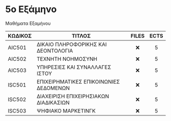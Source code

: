 # 5ο Εξάμηνο 

Μαθήματα Εξαμήνου

| ΚΩΔΙΚΟΣ | ΤΙΤΛΟΣ                                 | FILES | ECTS |
| ------- | -------------------------------------- | :---: | :--: |
| AIC501  | ΔΙΚΑΙΟ ΠΛΗΡΟΦΟΡΙΚΗΣ ΚΑΙ ∆ΕΟΝΤΟΛΟΓΙΑ    |  ❌   |  5   |
| AIC502  | ΤΕΧΝΗΤΗ ΝΟΗΜΟΣΥΝΗ                      |  ❌   |  5   |
| AIC503  | ΥΠΗΡΕΣΙΕΣ ΚΑΙ ΣΥΝΑΛΛΑΓΕΣ ΙΣΤΟΥ         |  ❌   |  5   |
| ISC501  | ΕΠΙΧΕΙΡΗΜΑΤΙΚΕΣ ΕΠΙΚΟΙΝΩΝΙΕΣ ΔΕΔΟΜΕΝΩΝ |  ❌   |  5   |
| ISC502  | ΔΙΑΧΕΙΡΙΣΗ ΕΠΙΧΕΙΡΗΣΙΑΚΩΝ ΔΙΑΔΙΚΑΣΙΩΝ  |  ❌   |  5   |
| ISC503  | ΨΗΦΙΑΚΟ ΜΑΡΚΕΤΙΝΓΚ                     |  ❌   |  5   |
